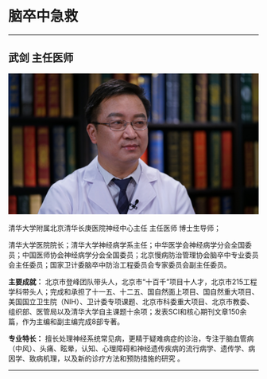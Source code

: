 # 脑卒中急救

---

## 武剑 主任医师

![1679376490679](image/c06_047/1679376490679.png)

清华大学附属北京清华长庚医院神经中心主任 主任医师 博士生导师；

清华大学医院院长；清华大学神经病学系主任；中华医学会神经病学分会全国委员；中国医师协会神经病学分会全国委员；北京慢病防治管理协会脑卒中专业委员会主任委员；国家卫计委脑卒中防治工程委员会专家委员会副主任委员。


**主要成就：** 北京市登峰团队带头人，北京市“十百千”项目十人才，北京市215工程学科带头人；完成和承担了十一五、十二五、国自然面上项目、国自然重大项目、美国国立卫生院（NIH）、卫计委专项课题、北京市科委重大项目、北京市教委、组织部、医管局以及清华大学自主课题十余项；发表SCI和核心期刊文章150余篇，作为主编和副主编完成8部专著。


**专业特长：** 擅长处理神经系统常见病，更精于疑难病症的诊治，专注于脑血管病（中风）、头痛、眩晕，认知、心理障碍和神经遗传疾病的流行病学、遗传学、病因学、致病机理，以及新的诊疗方法和预防措施的研究 。

---
